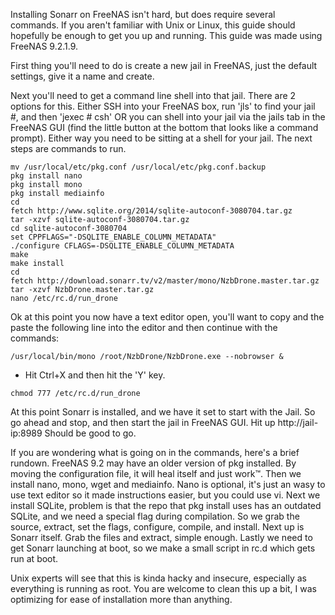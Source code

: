 Installing Sonarr on FreeNAS isn't hard, but does require several commands.  If you aren't familiar with Unix or Linux, this guide should hopefully be enough to get you up and running.  This guide was made using FreeNAS 9.2.1.9.

First thing you'll need to do is create a new jail in FreeNAS, just the default settings, give it a name and create.

Next you'll need to get a command line shell into that jail.  There are 2 options for this. Either SSH into your FreeNAS box, run 'jls' to find your jail #, and then 'jexec # csh' OR you can shell into your jail via the jails tab in the FreeNAS GUI (find the little button at the bottom that looks like a command prompt). Either way you need to be sitting at a shell for your jail. The next steps are commands to run.

```
mv /usr/local/etc/pkg.conf /usr/local/etc/pkg.conf.backup
pkg install nano
pkg install mono
pkg install mediainfo
cd
fetch http://www.sqlite.org/2014/sqlite-autoconf-3080704.tar.gz
tar -xzvf sqlite-autoconf-3080704.tar.gz
cd sqlite-autoconf-3080704
set CPPFLAGS="-DSQLITE_ENABLE_COLUMN_METADATA"
./configure CFLAGS=-DSQLITE_ENABLE_COLUMN_METADATA
make
make install
cd
fetch http://download.sonarr.tv/v2/master/mono/NzbDrone.master.tar.gz
tar -xzvf NzbDrone.master.tar.gz
nano /etc/rc.d/run_drone
```

Ok at this point you now have a text editor open, you'll want to copy and the paste the following line into the editor and then continue with the commands:

`/usr/local/bin/mono /root/NzbDrone/NzbDrone.exe --nobrowser &`

* Hit Ctrl+X and then hit the 'Y' key.

`chmod 777 /etc/rc.d/run_drone`

At this point Sonarr is installed, and we have it set to start with the Jail.  So go ahead and stop, and then start the jail in FreeNAS GUI. Hit up http://jail-ip:8989 Should be good to go.

If you are wondering what is going on in the commands, here's a brief rundown. FreeNAS 9.2 may have an older version of pkg installed. By moving the configuration file, it will heal itself and just work™. Then we install nano, mono, wget and mediainfo.  Nano is optional, it's just an wasy to use text editor so it made instructions easier, but you could use vi.  Next we install SQLite, problem is that the repo that pkg install uses has an outdated SQLite, and we need a special flag during compilation.  So we grab the source, extract, set the flags, configure, compile, and install.  Next up is Sonarr itself.  Grab the files and extract, simple enough.  Lastly we need to get Sonarr launching at boot, so we make a small script in rc.d which gets run at boot.

Unix experts will see that this is kinda hacky and insecure, especially as everything is running as root.  You are welcome to clean this up a bit, I was optimizing for ease of installation more than anything.